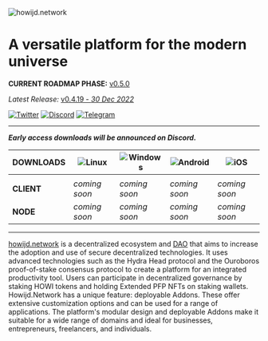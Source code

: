 ![howijd.network](https://raw.githubusercontent.com/howijd/howijd.network/main/assets/images/howijd/src/howijd-full.svg)

# **A versatile platform for the modern universe**

**CURRENT ROADMAP PHASE:** [v0.5.0](https://github.com/orgs/howijd/projects/23)

*Latest Release:* [v0.4.19 - *30 Dec 2022*](https://github.com/howijd/okram.howijd.network/releases/tag/v0.4.19)

[![Twitter](https://img.shields.io/badge/Twitter-%231DA1F2.svg?style=for-the-badge&logo=Twitter&logoColor=white)][twitter]
[![Discord](https://img.shields.io/badge/Discord-%235865F2.svg?style=for-the-badge&logo=discord&logoColor=white)][discord]
[![Telegram](https://img.shields.io/badge/Telegram-2CA5E0?style=for-the-badge&logo=telegram&logoColor=white)][telegram]

---

***Early access downloads will be announced on Discord.***

| **DOWNLOADS** | ![Linux](https://img.shields.io/badge/Linux-FCC624?style=for-the-badge&logo=linux&logoColor=black) | ![Windows](https://img.shields.io/badge/Windows-0078D6?style=for-the-badge&logo=windows&logoColor=white) | ![Android](https://img.shields.io/badge/Android-3DDC84?style=for-the-badge&logo=android&logoColor=white) | ![iOS](https://img.shields.io/badge/iOS-000000?style=for-the-badge&logo=ios&logoColor=white) |
| --- | --- | --- | --- | --- |
|    |    |   |    |
| **CLIENT** |  *coming soon*   |  *coming soon*   |  *coming soon*   |  *coming soon*   |
| **NODE**   |  *coming soon*   |  *coming soon*   |  *coming soon*   |  *coming soon*   |

---


[howijd.network] is a decentralized ecosystem and [DAO] that aims to increase the adoption and use of secure decentralized technologies. It uses advanced technologies such as the Hydra Head protocol and the Ouroboros proof-of-stake consensus protocol to create a platform for an integrated productivity tool. Users can participate in decentralized governance by staking HOWI tokens and holding Extended PFP NFTs on staking wallets. Howijd.Network has a unique feature: deployable Addons. These offer extensive customization options and can be used for a range of applications. The platform's modular design and deployable Addons make it suitable for a wide range of domains and ideal for businesses, entrepreneurs, freelancers, and individuals.

<!-- links -->
[howijd.network]: https://howijd.network
[DAO]: https://en.wikipedia.org/wiki/Decentralized_autonomous_organization
[lossless-compression]: https://en.wikipedia.org/wiki/Lossless_compression
[pfp]: https://www.coindesk.com/learn/what-are-pfp-nfts/
[twitter]: https://twitter.com/HowijdNetwork "Twitter @HowijdNetwork"
[discord]: https://discord.com/invite/gskwEM7z2C "Discord @HowijdNetwork"
[telegram]: https://t.me/HowijdNetwork "Telegram @HowijdNetwork"
